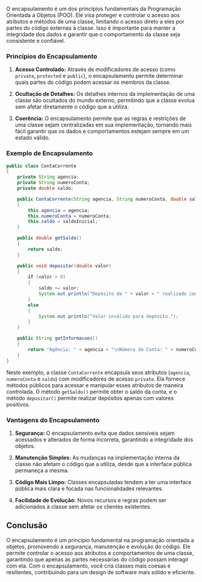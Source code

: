 O encapsulamento é um dos princípios fundamentais da Programação Orientada a Objetos (POO). Ele visa proteger e controlar o acesso aos atributos e métodos de uma classe, limitando o acesso direto a eles por partes do código externas à classe. Isso é importante para manter a integridade dos dados e garantir que o comportamento da classe seja consistente e confiável.

### Princípios do Encapsulamento

1. **Acesso Controlado:** Através de modificadores de acesso (como `private`, `protected` e `public`), o encapsulamento permite determinar quais partes do código podem acessar os membros da classe.
    
2. **Ocultação de Detalhes:** Os detalhes internos da implementação de uma classe são ocultados do mundo externo, permitindo que a classe evolua sem afetar diretamente o código que a utiliza.
    
3. **Coerência:** O encapsulamento permite que as regras e restrições de uma classe sejam centralizadas em sua implementação, tornando mais fácil garantir que os dados e comportamentos estejam sempre em um estado válido.
    

### Exemplo de Encapsulamento

```java
public class ContaCorrente 
{
    private String agencia;
    private String numeroConta;
    private double saldo;

    public ContaCorrente(String agencia, String numeroConta, double saldoInicial) 
    {
        this.agencia = agencia;
        this.numeroConta = numeroConta;
        this.saldo = saldoInicial;
    }

    public double getSaldo() 
    {
        return saldo;
    }

    public void depositar(double valor) 
    {
        if (valor > 0) 
        {
            saldo += valor;
            System.out.println("Depósito de " + valor + " realizado com sucesso.");
        } 
        else 
        {
            System.out.println("Valor inválido para depósito.");
        }
    }

    public String getInformacoes() 
    {
        return "Agência: " + agencia + "\nNúmero da Conta: " + numeroConta + "\nSaldo: " + saldo;
    }
}
```

Neste exemplo, a classe `ContaCorrente` encapsula seus atributos (`agencia`, `numeroConta` e `saldo`) com modificadores de acesso `private`. Ela fornece métodos públicos para acessar e manipular esses atributos de maneira controlada. O método `getSaldo()` permite obter o saldo da conta, e o método `depositar()` permite realizar depósitos apenas com valores positivos.

### Vantagens do Encapsulamento

1. **Segurança:** O encapsulamento evita que dados sensíveis sejam acessados e alterados de forma incorreta, garantindo a integridade dos objetos.
    
2. **Manutenção Simples:** As mudanças na implementação interna da classe não afetam o código que a utiliza, desde que a interface pública permaneça a mesma.
    
3. **Código Mais Limpo:** Classes encapsuladas tendem a ter uma interface pública mais clara e focada nas funcionalidades relevantes.
    
4. **Facilidade de Evolução:** Novos recursos e regras podem ser adicionados à classe sem afetar os clientes existentes.

## Conclusão

O encapsulamento é um princípio fundamental na programação orientada a objetos, promovendo a segurança, manutenção e evolução do código. Ele permite controlar o acesso aos atributos e comportamentos de uma classe, garantindo que apenas as partes necessárias do código possam interagir com ela. Com o encapsulamento, você cria classes mais coesas e resilientes, contribuindo para um design de software mais sólido e eficiente.